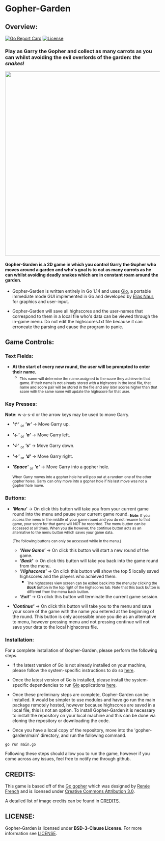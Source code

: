 # Gopher-Garden
## Overview:
[![Go Report Card](https://goreportcard.com/badge/github.com/enzo-sa/gopher-garden)](https://goreportcard.com/report/github.com/enzo-sa/gopher-garden) [![License](https://img.shields.io/badge/license-BSD--3--Clause-red)](https://github.com/enzo-sa/gopher-garden/blob/master/LICENSE)
### Play as Garry the Gopher and collect as many carrots as you can whilst avoiding the evil overlords of the garden: _**the snakes**_!
<img src="https://raw.githubusercontent.com/enzo-sa/gopher-garden/master/gopher-garden.png" width="600">

#### Gopher-Garden is a 2D game in which you control Garry the Gopher who moves around a garden and who's goal is to eat as many carrots as he can whilst avoiding deadly snakes which are in constant roam around the garden.

* Gopher-Garden is written entirely in Go 1.14 and uses [Gio](https://gioui.org/), a portable immediate mode GUI implemented in Go and developed by [Elias Naur](https://eliasnaur.com/), for graphics and user-input.

* Gopher-Garden will save all highscores and the user-names that correspond to them in a local file who's data can be viewed through the in-game menu. Do not edit the highscores.txt file because it can erroneate the parsing and cause the program to panic.

## Game Controls:
   ### Text Fields:
*	**At the start of every new round, the user will be prompted to enter their name.**
	* <sub>This name will determine the name assigned to the score they achieve in that game. If their name is not already stored with a highscore in the local file, that name and score pair will be stored in the file and any later scores higher than that score with the same name will update the highscore for that user.</sub>
   ### Key Presses:
**Note:** w-a-s-d or the arrow keys may be used to move Garry.
*	 _**'↑'**_ <sub>or</sub> _**'w'**_   -> Move Garry up.
*	 _**'←'**_ <sub>or</sub> _**'a'**_  -> Move Garry left.
*	 _**'↓'**_ <sub>or</sub> _**'s'**_  -> Move Garry down.
*	 _**'→'**_ <sub>or</sub> _**'d'**_  -> Move Garry right.
*	 _**'Space'**_ <sub>or</sub> _**'e'**_ -> Move Garry into a gopher hole.
	 
	 <sub>When Garry moves into a gopher hole he will pop out at a random one of the other gopher holes. Garry can only move into a gopher hole if his last move was not a gopher hole move.</sub>
   ### Buttons:
* 	_**'Menu'**_  -> On click this button will take you from your current game round into the menu and pause your current game round. <sub> **Note**: If you access the menu in the middle of your game round and you do not resume to that game, your score for that game will NOT be recorded. The menu button can be accessed at all times. When you die however, the continue button acts as an alternative to the menu button which saves your game data.</sub>

	<sub>(The following buttons can only be accessed while in the menu.)</sub>
	*	_**'New Game'**_   -> On click this button will start a new round of the game. 
	*	_**'Back'**_   -> On click this button will take you back into the game round from the menu. 
	*	_**'Highscores'**_ -> On click this button will show the top 5 locally saved highscores and the players who achieved them.
		* 	<sub>The highscores view screen can be exited back into the menu by clicking the _**Back**_ button in the top right of the highscores tab. Note that this back button is different from the menu back button.</sub>
	*	_**'Exit'**_  -> On click this button will terminate the current game session. 
	
	
*	_**'Continue'**_ -> On click this button will take you to the menu and save your score of the game with the name you entered at the beginning of the round. This button is only accessible once you die as an alternative to menu, however pressing menu and not pressing continue will not save your data to the local highscores file.

### Installation:
For a complete installation of Gopher-Garden, please perform the following steps.

*	If the latest version of Go is not already installed on your machine, please follow the system-specific instructions to do so [here](https://golang.org/doc/install).

*	Once the latest version of Go is installed, please install the system-specific dependencies to run [Gio](https://gioui.org/) applications [here](https://gioui.org/#installation).

*	Once these preliminary steps are complete, Gopher-Garden can be installed. It would be simpler to use modules and have go run the main package remotely hosted, however because highscores are saved in a local file, this is not an option. To install Gopher-Garden it is necessary  to install the repository on your local machine and this can be done via cloning the repository or downloading the code.
*	Once you have a local copy of the repository, move into the 'gopher-garden/main' directory, and run the following command.
<pre><code>go run main.go</pre></code>
Following these steps should allow you to run the game, however if you come across any issues, feel free to notify me through github.

## CREDITS:
This game is based off of the [Go gopher](https://blog.golang.org/gopher#:~:text=The%20Go%20gopher%20is%20an,radio%20station%20in%20New%20Jersey.) which was designed by [Renée French](http://reneefrench.blogspot.com/) and is licensed under [Creative Commons Attribution 3.0](https://creativecommons.org/licenses/by/3.0/legalcode).

A detailed list of image credits can be found in [CREDITS](https://github.com/enzo-sa/gopher-garden/blob/master/ui/resources/CREDITS.md).
## LICENSE:
Gopher-Garden is licensed under __**BSD-3-Clause License**__. For more information see [LICENSE](https://github.com/enzo-sa/gopher-garden/blob/master/LICENSE).
